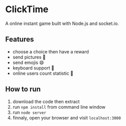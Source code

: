 ClickTime
===
 
A online instant game built with Node.js and socket.io.


Features
---
* choose a choice then have a reward
* send pictures :sunrise:
* send emojis :smile:
* keyboard support :musical_keyboard:
* online users count statistic :ghost:

How to run
---
1. download the code then extract
2. run `npm install` from command line window
3. run `node server`
4. finnaly, open your browser and visit `localhost:3000`